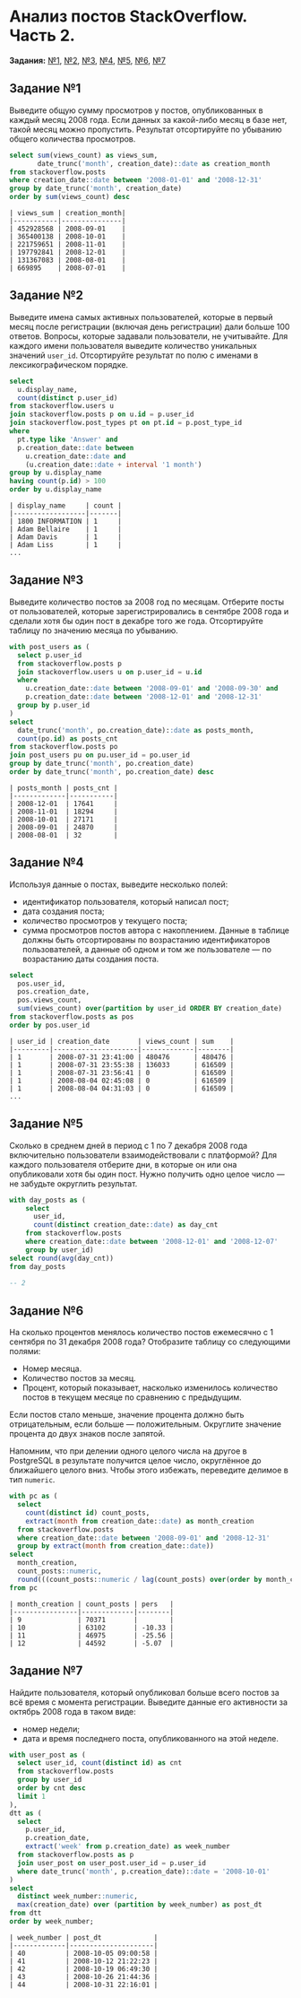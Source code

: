 # Анализ постов StackOverflow. Часть 2.

**Задания:** [№1](#задание-1), [№2](#задание-2), [№3](#задание-3), [№4](#задание-4), [№5](#задание-5), 
[№6](#задание-6), [№7](#задание-7)

## Задание №1 
Выведите общую сумму просмотров у постов, опубликованных в каждый месяц 2008 года. 
Если данных за какой-либо месяц в базе нет, такой месяц можно пропустить. 
Результат отсортируйте по убыванию общего количества просмотров.

```sql
select sum(views_count) as views_sum,
       date_trunc('month', creation_date)::date as creation_month
from stackoverflow.posts
where creation_date::date between '2008-01-01' and '2008-12-31'
group by date_trunc('month', creation_date)
order by sum(views_count) desc
```
```text
| views_sum | creation_month|
|-----------|---------------| 
| 452928568 | 2008-09-01    | 
| 365400138 | 2008-10-01    | 
| 221759651 | 2008-11-01    | 
| 197792841 | 2008-12-01    | 
| 131367083 | 2008-08-01    | 
| 669895    | 2008-07-01    | 
```


## Задание №2
Выведите имена самых активных пользователей, которые в первый месяц 
после регистрации (включая день регистрации) дали больше 100 ответов. 
Вопросы, которые задавали пользователи, не учитывайте. 
Для каждого имени пользователя выведите количество уникальных значений `user_id`.
Отсортируйте результат по полю с именами в лексикографическом порядке.

```sql
select 
  u.display_name,
  count(distinct p.user_id)
from stackoverflow.users u
join stackoverflow.posts p on u.id = p.user_id
join stackoverflow.post_types pt on pt.id = p.post_type_id
where 
  pt.type like 'Answer' and 
  p.creation_date::date between 
    u.creation_date::date and 
	(u.creation_date::date + interval '1 month') 
group by u.display_name
having count(p.id) > 100
order by u.display_name
```
```text
| display_name     | count |
|------------------|-------|
| 1800 INFORMATION | 1     |
| Adam Bellaire    | 1     |
| Adam Davis       | 1     |
| Adam Liss        | 1     |
...
```


## Задание №3
Выведите количество постов за 2008 год по месяцам. 
Отберите посты от пользователей, которые зарегистрировались в сентябре 2008 года 
и сделали хотя бы один пост в декабре того же года. 
Отсортируйте таблицу по значению месяца по убыванию.

```sql
with post_users as (
  select p.user_id
  from stackoverflow.posts p
  join stackoverflow.users u on p.user_id = u.id
  where 
    u.creation_date::date between '2008-09-01' and '2008-09-30' and
	p.creation_date::date between '2008-12-01' and '2008-12-31'
  group by p.user_id
)
select 
  date_trunc('month', po.creation_date)::date as posts_month,
  count(po.id) as posts_cnt
from stackoverflow.posts po
join post_users pu on pu.user_id = po.user_id
group by date_trunc('month', po.creation_date)
order by date_trunc('month', po.creation_date) desc
```
```text
| posts_month | posts_cnt |
|-------------|-----------|
| 2008-12-01  | 17641     |
| 2008-11-01  | 18294     |
| 2008-10-01  | 27171     |
| 2008-09-01  | 24870     |
| 2008-08-01  | 32        |
```


## Задание №4
Используя данные о постах, выведите несколько полей:
- идентификатор пользователя, который написал пост;
- дата создания поста;
- количество просмотров у текущего поста;
- сумма просмотров постов автора с накоплением.
Данные в таблице должны быть отсортированы по возрастанию идентификаторов пользователей, 
а данные об одном и том же пользователе — по возрастанию даты создания поста.

```sql
select 
  pos.user_id,
  pos.creation_date,
  pos.views_count,
  sum(views_count) over(partition by user_id ORDER BY creation_date) 
from stackoverflow.posts as pos
order by pos.user_id 
```
```text
| user_id | creation_date       | views_count | sum    |
|---------|---------------------|-------------|--------|
| 1       | 2008-07-31 23:41:00 | 480476      | 480476 |
| 1       | 2008-07-31 23:55:38 | 136033      | 616509 |
| 1       | 2008-07-31 23:56:41 | 0           | 616509 |
| 1       | 2008-08-04 02:45:08 | 0           | 616509 |
| 1       | 2008-08-04 04:31:03 | 0           | 616509 |
...
```


## Задание №5
Сколько в среднем дней в период с 1 по 7 декабря 2008 года 
включительно пользователи взаимодействовали с платформой? 
Для каждого пользователя отберите дни, в которые он или она опубликовали хотя бы один пост. 
Нужно получить одно целое число — не забудьте округлить результат.

```sql
with day_posts as (
    select 
	  user_id,
      count(distinct creation_date::date) as day_cnt
    from stackoverflow.posts 
    where creation_date::date between '2008-12-01' and '2008-12-07'
    group by user_id)
select round(avg(day_cnt))
from day_posts

-- 2
```


## Задание №6
На сколько процентов менялось количество постов ежемесячно с 1 сентября по 31 декабря 2008 года? 
Отобразите таблицу со следующими полями:
- Номер месяца.
- Количество постов за месяц.
- Процент, который показывает, насколько изменилось количество постов в текущем месяце по сравнению с предыдущим.

Если постов стало меньше, значение процента должно быть отрицательным, если больше — положительным. 
Округлите значение процента до двух знаков после запятой.

Напомним, что при делении одного целого числа на другое в PostgreSQL в результате получится целое число, 
округлённое до ближайшего целого вниз. 
Чтобы этого избежать, переведите делимое в тип `numeric`.

```sql
with pc as (
  select 
    count(distinct id) count_posts,
    extract(month from creation_date::date) as month_creation  
  from stackoverflow.posts
  where creation_date::date between '2008-09-01' and '2008-12-31'
  group by extract(month from creation_date::date))
select 
  month_creation,
  count_posts::numeric,
  round(((count_posts::numeric / lag(count_posts) over(order by month_creation)) - 1) * 100, 2) as pers
from pc
```
```text
| month_creation | count_posts | pers   |
|----------------|-------------|--------|
| 9              | 70371       |        |
| 10             | 63102       | -10.33 |
| 11             | 46975       | -25.56 |
| 12             | 44592       | -5.07  |

```


## Задание №7
Найдите пользователя, который опубликовал больше всего постов за всё время с момента регистрации. 
Выведите данные его активности за октябрь 2008 года в таком виде:
- номер недели;
- дата и время последнего поста, опубликованного на этой неделе.

```sql
with user_post as (
  select user_id, count(distinct id) as cnt
  from stackoverflow.posts
  group by user_id
  order by cnt desc
  limit 1
),
dtt as (
  select 
    p.user_id,
    p.creation_date,
    extract('week' from p.creation_date) as week_number
  from stackoverflow.posts as p
  join user_post on user_post.user_id = p.user_id
  where date_trunc('month', p.creation_date)::date = '2008-10-01'
)
select 
  distinct week_number::numeric,
  max(creation_date) over (partition by week_number) as post_dt
from dtt
order by week_number;
```
```text
| week_number | post_dt             |
|-------------|---------------------|
| 40          | 2008-10-05 09:00:58 |
| 41          | 2008-10-12 21:22:23 |
| 42          | 2008-10-19 06:49:30 |
| 43          | 2008-10-26 21:44:36 |
| 44          | 2008-10-31 22:16:01 |
```
